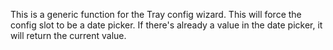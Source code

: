 This is a generic function for the Tray config wizard. This will force the config slot to be a date picker. If there's already a value in the date picker, it will return the current value.
